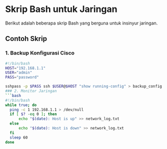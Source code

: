 
# Skrip Bash untuk Jaringan

Berikut adalah beberapa skrip Bash yang berguna untuk insinyur jaringan.

## Contoh Skrip
### 1. Backup Konfigurasi Cisco
  ```bash
  #!/bin/bash
  HOST="192.168.1.1"
  USER="admin"
  PASS="password"

  sshpass -p $PASS ssh $USER@$HOST "show running-config" > backup_config.txt
### 2. Monitor Jaringan
```bash
#!/bin/bash
while true; do
    ping -c 1 192.168.1.1 > /dev/null
    if [ $? -eq 0 ]; then
        echo "$(date): Host is up" >> network_log.txt
    else
        echo "$(date): Host is down" >> network_log.txt
    fi
    sleep 60
done
